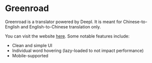 # Greenroad
Greenroad is a translator powered by Deepl. It is meant for Chinese-to-English
and English-to-Chinese translation only.

You can visit the website [here](https://dzfrias.github.io/greenroad/). Some
notable features include:
- Clean and simple UI
- Individual word hovering (lazy-loaded to not impact performance)
- Mobile-supported
